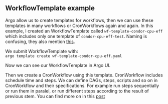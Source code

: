 ## WorkflowTemplate example
Argo allow us to create templates for workflows, then we can use these templates in many workflows or CronWorkflows again and again.
In this example, I created an WorkflowTemplate called `wf-template-condor-cpu-eff` which includes only one template of `condor-cpu-eff-test`. Naming is confusing, they also mention [this](https://argoproj.github.io/argo-workflows/workflow-templates/#workflowtemplate-vs-template).

We submit WorkflowTemplate with:</br >
`argo template create wf-template-condor-cpu-eff.yaml`

Now we can see our WorkflowTemplate in Argo UI.

Then we create a CronWorkflow using this template. CronWorkflow includes schedule time and steps. We can define DAGs, steps, scripts and so on in CronWorkflow and their specifications.
For example run steps sequentially or run them in paralel, or run different steps according to the result of previous stem. You can find more on in this [post](https://www.alibabacloud.com/help/doc-detail/119940.htm)

